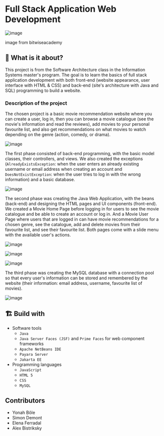 # Full Stack Application Web Development


![image](https://res.craft.do/user/full/7a93547b-a2a3-6209-a5e3-1a49258c4f73/doc/F46398B9-8488-4691-8493-F227BE2C8E54/5EEA04A7-090E-4C93-B4AF-644BA1AC19E3_2/QiulvrW0KnLStrlMm96EapsIXoNfsxUFxJgiDXI8YaYz/Web-Design-Basics-with-HTML-CSS-and-JAVA-1024x768.jpeg)

image from bitwiseacademy

## 🚀 What is it about?


This project is from the Software Architecture class in the Information Systems master's program. The goal is to learn the basics of full stack application development with both front-end (website appearance, user interface with HTML & CSS) and back-end (site's architecture with Java and SQL) programming to build a website.

### Description of the project


The chosen project is a basic movie recommendation website where you can create a user, log in, then you can browse a movie catalogue (see the movie's information and read the reviews), add movies to your personal favourite list, and also get recommendations on what movies to watch depending on the genre (action, comedy, or drama).

![image](https://res.craft.do/user/full/7a93547b-a2a3-6209-a5e3-1a49258c4f73/doc/F46398B9-8488-4691-8493-F227BE2C8E54/A36D168B-7CD8-4AB9-8E40-0B0AC1A6B699_2/a3SdZ7rsbVc8ijAN2Q3T5VwF56DtCoxCZuBsshAMM68z/Image.png)

The first phase consisted of back-end programming, with the basic model classes, their controllers, and views. We also created the exceptions (`AlreadyExistsException`: when the user enters an already existing username or email address when creating an account and `DoesNotExistException`: when the user tries to log in with the wrong information) and a basic database.

![image](https://res.craft.do/user/full/7a93547b-a2a3-6209-a5e3-1a49258c4f73/doc/F46398B9-8488-4691-8493-F227BE2C8E54/12A7B5E5-0CD0-41F6-B351-7B5FD7ED1CEE_2/ytv3ddL7oynUx5o7W1q43aH3NhKryrUMJswgNshlu0kz/Image.png)

The second phase was creating the Java Web Application, with the beans (back-end) and designing the HTML pages and UI components (front-end). We created a Movie Home Page before logging in for users to see the movie catalogue and be able to create an account or log in. And a Movie User Page where users that are logged in can have movie recommendations for a chosen genre, see the catalogue, add and delete movies from their favourite list, and see their favourite list. Both pages come with a slide menu with the available user's actions.

![image](https://res.craft.do/user/full/7a93547b-a2a3-6209-a5e3-1a49258c4f73/doc/F46398B9-8488-4691-8493-F227BE2C8E54/EF828B68-1533-4630-B46F-51E7BA00C229_2/YMQvpCVAtkehdeUA6iikVQW9fh5FZfxPsNdlh11f4Dcz/Image.png)

![image](https://res.craft.do/user/full/7a93547b-a2a3-6209-a5e3-1a49258c4f73/doc/F46398B9-8488-4691-8493-F227BE2C8E54/EDB2DF59-6B81-4DED-95A7-9DDE615F9C2C_2/biBJvcTha5nRev2dbYXjgvPS42aDqPI0WV7wZmx7c38z/Image.png)

![image](https://res.craft.do/user/full/7a93547b-a2a3-6209-a5e3-1a49258c4f73/doc/F46398B9-8488-4691-8493-F227BE2C8E54/987513DF-24A5-433D-9879-FD84DF98B987_2/xozfo1jUBdX0BxBtzEuPrbPBQ8SQBZ3NGyAraHD38bIz/Image.png)

The third phase was creating the MySQL database with a connection pool so that every user's information can be stored and remembered by the website (their information: email address, username, favourite list of movies).

![image](https://res.craft.do/user/full/7a93547b-a2a3-6209-a5e3-1a49258c4f73/doc/F46398B9-8488-4691-8493-F227BE2C8E54/C78E919F-0BD7-4449-9FC5-8808DCD53F2E_2/RPmUDbjfMMHgdBHxSxYaQWEl315XY6pxgjB1BwyzWXkz/Image.png)

## 🏗️ Build with

- Software tools
	- `Java`
	- `Java Server Faces (JSF)` and `Prime Faces` for web component frameworks
	- `Apache NetBeans IDE`
	- `Payara Server`
	- `Jakarta EE`
- Programming languages
	- `JavaScript`
	- `HTML 5`
	- `CSS`
	- `MySQL`

## Contributors

- Yonah Bôle
- Simon Demont
- Elena Ferradal
- Alex Bistriksky

